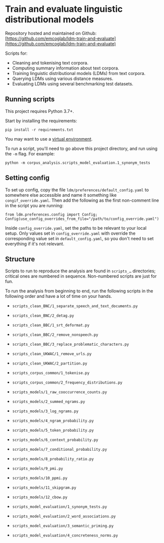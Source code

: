 # Train and evaluate linguistic distributional models

Repository hosted and maintained on Github: [https://github.com/emcoglab/ldm-train-and-evaluate](https://github.com/emcoglab/ldm-train-and-evaluate)

Scripts for:

- Cleaning and tokenising text corpora.
- Computing summary information about text corpora.
- Training linguistic distributional models (LDMs) from text corpora.
- Querying LDMs using various distance measures.
- Evaluating LDMs using several benchmarking test datasets.


## Running scripts

This project requires Python 3.7+.

Start by installing the requirements:
```commandline
pip install -r requirements.txt
```
You may want to use a [virtual environment](https://docs.python.org/3/library/venv.html).

To run a script, you'll need to go above this project directory, and run using the `-m` flag.  For example:
```commandline
python -m corpus_analysis.scripts_model_evaluation.1_synonym_tests
```


## Setting config

To set up config, copy the file `ldm/preferences/default_config.yaml` to somewhere else accessible and name it something like `congif_override.yaml`.  Then add the following as the first non-comment line in the script you are running:

    from ldm.preferences.config import Config; Config(use_config_overrides_from_file="/path/to/config_override.yaml")
    
Inside `config_override.yaml`, set the paths to be relevant to your local setup.  Only values set in `config_override.yaml` with override the corresponding value set in `default_config.yaml`, so you don't need to set everything if it's not relevant.


## Structure

Scripts to run to reproduce the analysis are found in `scripts_…` directories; critical ones are numbered in sequence. 
Non-numbered scripts are just for fun.

To run the analysis from beginning to end, run the following scripts in the following order and have a lot of time on your hands.
  
- `scripts_clean_BNC/1_separate_speech_and_text_documents.py`
- `scripts_clean_BNC/2_detag.py`

- `scripts_clean_BBC/1_srt_deformat.py`
- `scripts_clean_BBC/2_remove_nonspeech.py`
- `scripts_clean_BBC/3_replace_problematic_characters.py`
  
- `scripts_clean_UKWAC/1_remove_urls.py`
- `scripts_clean_UKWAC/2_partition.py`

- `scripts_corpus_common/1_tokenise.py`
- `scripts_corpus_common/2_frequency_distributions.py`

- `scripts_models/1_raw_cooccurrence_counts.py`
- `scripts_models/2_summed_ngrams.py`
- `scripts_models/3_log_ngrams.py`
- `scripts_models/4_ngram_probability.py`
- `scripts_models/5_token_probability.py`
- `scripts_models/6_context_probability.py`
- `scripts_models/7_conditional_probability.py`
- `scripts_models/8_probability_ratio.py`
- `scripts_models/9_pmi.py`
- `scripts_models/10_ppmi.py`
- `scripts_models/11_skipgram.py`
- `scripts_models/12_cbow.py`

- `scripts_model_evaluation/1_synonym_tests.py`
- `scripts_model_evaluation/2_word_associations.py`
- `scripts_model_evaluation/3_semantic_priming.py`
- `scripts_model_evaluation/4_concreteness_norms.py`

